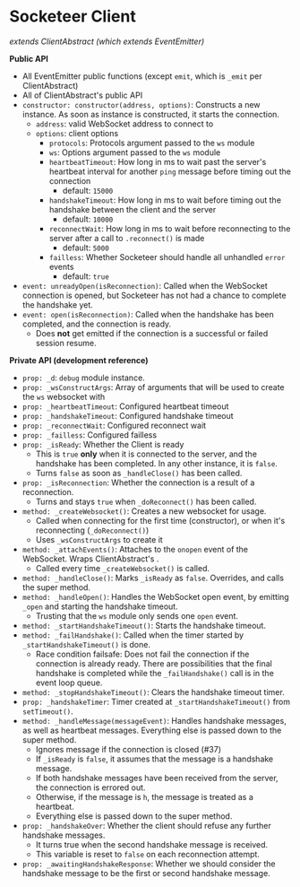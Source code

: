 Socketeer Client
===

*extends ClientAbstract (which extends EventEmitter)*

**Public API**

* All EventEmitter public functions (except `emit`, which is `_emit` per ClientAbstract)
* All of ClientAbstract's public API
* `constructor: constructor(address, options)`: Constructs a new instance. As soon as instance is constructed, it starts the connection.
    - `address`: valid WebSocket address to connect to
    - `options`: client options
        + `protocols`: Protocols argument passed to the `ws` module
        + `ws`: Options argument passed to the `ws` module
        + `heartbeatTimeout`: How long in ms to wait past the server's heartbeat interval for another `ping` message before timing out the connection
            * default: `15000`
        + `handshakeTimeout`: How long in ms to wait before timing out the handshake between the client and the server
            * default: `10000`
        + `reconnectWait`: How long in ms to wait before reconnecting to the server after a call to `.reconnect()` is made
            * default: `5000`
        + `failless`: Whether Socketeer should handle all unhandled `error` events
            * default: `true`
* `event: unreadyOpen(isReconnection)`: Called when the WebSocket connection is opened, but Socketeer has not had a chance to complete the handshake yet.
* `event: open(isReconnection)`: Called when the handshake has been completed, and the connection is ready.
    - Does **not** get emitted if the connection is a successful or failed session resume.


**Private API (development reference)**

* `prop: _d`: `debug` module instance.
* `prop: _wsConstructArgs`: Array of arguments that will be used to create the `ws` websocket with
* `prop: _heartbeatTimeout`: Configured heartbeat timeout
* `prop: _handshakeTimeout`: Configured handshake timeout
* `prop: _reconnectWait`: Configured reconnect wait
* `prop: _failless`: Configured failless
* `prop: _isReady`: Whether the Client is ready
    - This is `true` **only** when it is connected to the server, and the handshake has been completed. In any other instance, it is `false`.
    - Turns `false` as soon as `_handleClose()` has been called.
* `prop: _isReconnection`: Whether the connection is a result of a reconnection.
    - Turns and stays `true` when `_doReconnect()` has been called.
* `method: _createWebsocket()`: Creates a new websocket for usage.
    - Called when connecting for the first time (constructor), or when it's reconnecting (`_doReconnect()`)
    - Uses `_wsConstructArgs` to create it
* `method: _attachEvents()`: Attaches to the `onopen` event of the WebSocket. Wraps ClientAbstract's .
    - Called every time `_createWebsocket()` is called.
* `method: _handleClose()`: Marks `_isReady` as `false`. Overrides, and calls the super method.
* `method: _handleOpen()`: Handles the WebSocket open event, by emitting `_open` and starting the handshake timeout.
    - Trusting that the `ws` module only sends one `open` event.
* `method: _startHandshakeTimeout()`: Starts the handshake timeout.
* `method: _failHandshake()`: Called when the timer started by `_startHandshakeTimeout()` is done.
    - Race condition failsafe: Does not fail the connection if the connection is already ready. There are possibilities that the final handshake is completed while the `_failHandshake()` call is in the event loop queue.
* `method: _stopHandshakeTimeout()`: Clears the handshake timeout timer.
* `prop: _handshakeTimer`: Timer created at `_startHandshakeTimeout()` from `setTimeout()`.
* `method: _handleMessage(messageEvent)`: Handles handshake messages, as well as heartbeat messages. Everything else is passed down to the super method.
    - Ignores message if the connection is closed (#37)
    - If `_isReady` is `false`, it assumes that the message is a handshake message.
    - If both handshake messages have been received from the server, the connection is errored out.
    - Otherwise, if the message is `h`, the message is treated as a heartbeat.
    - Everything else is passed down to the super method.
* `prop: _handshakeOver`: Whether the client should refuse any further handshake messages.
    - It turns true when the second handshake message is received.
    - This variable is reset to `false` on each reconnection attempt.
* `prop: _awaitingHandshakeResponse`: Whether we should consider the handshake message to be the first or second handshake message.
